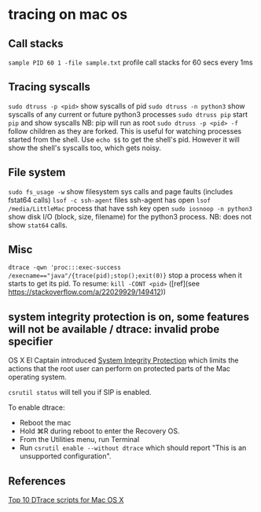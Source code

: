 # tracing on mac os

## Call stacks

`sample PID 60 1 -file sample.txt` profile call stacks for 60 secs every 1ms

## Tracing syscalls

`sudo dtruss -p <pid>` show syscalls of pid
`sudo dtruss -n python3` show syscalls of any current or future python3 processes
`sudo dtruss pip` start `pip` and show syscalls NB: pip will run as root
`sudo dtruss -p <pid> -f` follow children as they are forked. This is useful for watching processes started from the shell. Use `echo $$` to get the shell's pid. However it will show the shell's syscalls too, which gets noisy.

## File system

`sudo fs_usage -w` show filesystem sys calls and page faults (includes fstat64 calls)
`lsof -c ssh-agent` files ssh-agent has open
`lsof /media/LittleMac` process that have ssh key open
`sudo iosnoop -n python3` show disk I/O (block, size, filename) for the python3 process. NB: does not show `stat64` calls.

## Misc

`dtrace -qwn 'proc:::exec-success /execname=="java"/{trace(pid);stop();exit(0)}` stop a process when it starts to get its pid. To resume: `kill -CONT <pid>` ([ref](see https://stackoverflow.com/a/22029929/149412))

## system integrity protection is on, some features will not be available / dtrace: invalid probe specifier

OS X El Captain introduced [System Integrity Protection](https://derflounder.wordpress.com/2015/10/01/system-integrity-protection-adding-another-layer-to-apples-security-model/) which limits the actions that the root user can perform on protected parts of the Mac operating system.

`csrutil status` will tell you if SIP is enabled.

To enable dtrace:

- Reboot the mac
- Hold ⌘R during reboot to enter the Recovery OS.
- From the Utilities menu, run Terminal
- Run `csrutil enable --without dtrace` which should report "This is an unsupported configuration".

## References

[Top 10 DTrace scripts for Mac OS X](http://dtrace.org/blogs/brendan/2011/10/10/top-10-dtrace-scripts-for-mac-os-x/)
